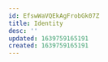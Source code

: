 ```yaml
---
id: EfswWaVQEkAgFrobGk07Z
title: Identity
desc: ''
updated: 1639759165191
created: 1639759165191
---
```


